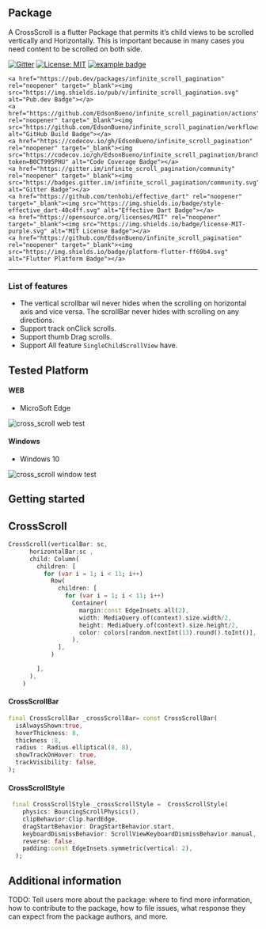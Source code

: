 

##  Package
A CrossScroll is a flutter Package that permits it’s child views to be scrolled vertically and Horizontally. This is important because in many cases you need content to be scrolled on both side. 











[![Gitter](https://badges.gitter.im/METRA-IT/community.svg)](https://gitter.im/METRA-IT/community?utm_source=badge&utm_medium=badge&utm_campaign=pr-badge)
[![License: MIT](https://img.shields.io/badge/License-MIT-yellow.svg)](https://opensource.org/licenses/MIT)
 <a href="#">
<img src="https://img.shields.io/badge/Flutter-02569B?style=for-the-badge&logo=flutter&logoColor=white" alt="example badge" style="vertical-align:top margin:6px 4px">
</a>


	<a href="https://pub.dev/packages/infinite_scroll_pagination" rel="noopener" target="_blank"><img src="https://img.shields.io/pub/v/infinite_scroll_pagination.svg" alt="Pub.dev Badge"></a>
	<a href="https://github.com/EdsonBueno/infinite_scroll_pagination/actions" rel="noopener" target="_blank"><img src="https://github.com/EdsonBueno/infinite_scroll_pagination/workflows/build/badge.svg" alt="GitHub Build Badge"></a>
	<a href="https://codecov.io/gh/EdsonBueno/infinite_scroll_pagination" rel="noopener" target="_blank"><img src="https://codecov.io/gh/EdsonBueno/infinite_scroll_pagination/branch/master/graph/badge.svg?token=B0CT995PHU" alt="Code Coverage Badge"></a>
	<a href="https://gitter.im/infinite_scroll_pagination/community" rel="noopener" target="_blank"><img src="https://badges.gitter.im/infinite_scroll_pagination/community.svg" alt="Gitter Badge"></a>
	<a href="https://github.com/tenhobi/effective_dart" rel="noopener" target="_blank"><img src="https://img.shields.io/badge/style-effective_dart-40c4ff.svg" alt="Effective Dart Badge"></a>
	<a href="https://opensource.org/licenses/MIT" rel="noopener" target="_blank"><img src="https://img.shields.io/badge/license-MIT-purple.svg" alt="MIT License Badge"></a>
	<a href="https://github.com/EdsonBueno/infinite_scroll_pagination" rel="noopener" target="_blank"><img src="https://img.shields.io/badge/platform-flutter-ff69b4.svg" alt="Flutter Platform Badge"></a>

---






### List of features
- The vertical scrollbar wil never  hides when the scrolling on horizontal axis and vice versa. The scrollBar never hides with scrolling on any directions.
- Support track onClick scrolls.
- Support thumb Drag scrolls.
- Support All feature `SingleChildScrollView` have.







## Tested Platform

#### WEB
- MicroSoft Edge

![cross_scroll web test](https://user-images.githubusercontent.com/73336909/149651423-d1dc936f-cfc0-4581-bb79-19e1fc4ec533.gif)




















#### Windows
- Windows 10

![cross_scroll window test](https://user-images.githubusercontent.com/73336909/149651492-2ce542a7-7343-4651-81b1-d3eccf3f9bda.gif)












## Getting started



## CrossScroll
```dart
CrossScroll(verticalBar: sc,
      horizontalBar:sc ,
      child: Column(
        children: [
          for (var i = 1; i < 11; i++)
            Row(
              children: [
                for (var i = 1; i < 11; i++)
                  Container(
                    margin:const EdgeInsets.all(2),
                    width: MediaQuery.of(context).size.width/2,
                    height: MediaQuery.of(context).size.height/2,
                    color: colors[random.nextInt(13).round().toInt()],
                  ),
              ],
            )

        ],
      ),
    )

```




#### CrossScrollBar
```dart
final CrossScrollBar _crossScrollBar= const CrossScrollBar(
  isAlwaysShown:true,
  hoverThickness: 8,
  thickness :8,
  radius : Radius.elliptical(8, 8),
  showTrackOnHover: true,
  trackVisibility: false,
);
```












#### CrossScrollStyle
```dart
 final CrossScrollStyle _crossScrollStyle =  CrossScrollStyle(
    physics: BouncingScrollPhysics(),
    clipBehavior:Clip.hardEdge,
    dragStartBehavior: DragStartBehavior.start,
    keyboardDismissBehavior: ScrollViewKeyboardDismissBehavior.manual,
    reverse: false,
    padding:const EdgeInsets.symmetric(vertical: 2),
  );

```














## Additional information

TODO: Tell users more about the package: where to find more information, how to 
contribute to the package, how to file issues, what response they can expect 
from the package authors, and more.
